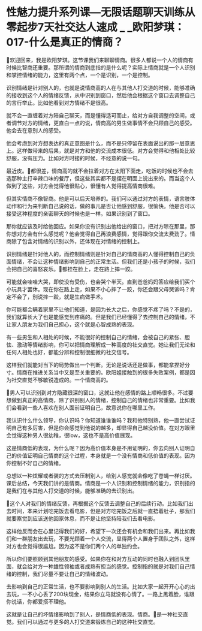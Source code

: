 # 性魅力提升系列课—无限话题聊天训练从零起步7天社交达人速成 _ _欧阳梦琪：017-什么是真正的情商？

🎼欢迎回来，我是欧阳梦琪。这节课我们来聊聊情商。很多人都说一个人的情商有时候比智商还重要。那所谓的情商到底指的是什么呢？实际上情商就是一个人识别和掌控情绪的能力，这里有两个点，一个是识别，一个是控制。

识别情绪是针对别人的，也就是说情商高的人在与其他人打交道的时候，能够准确的接收到这个人的情绪反馈，从中识别到窗口，然后他会根据这个窗口去调整自己的言行举止。比如他看到对方情绪不是很高。

就不会一直缠着对方陪自己聊天，而是懂得适可而止，给对方自我调整的空间，或者调节对方的情绪，更直白一点的说，情商高的男生做事情不会只顾自己的感受。他会去在意别人的感受。

他会考虑到对方想表达的真正意图是什么，而不是只停留在表面说出的那一层意思上。这样做带来的后果，就是对方和他的交流成本很低。对方会觉得和他相处比较舒服，没有压力。比如对方时接的时候，不经意的说一句。

最近皮。🎼都很差，情商高的就不会拉着对方在太阳下面走，吃饭的时候也不会去选那种主打辛辣口味的餐厅，但这些其实都不是摆在明面上说出来的。而当这个人做到了这些，对方会觉得他很贴心，很懂有人觉得提高情商很难。

但其实情商不像智商。他是可以后天培养的。我们可以通过对方的表情，语言肢体动作和行为来判断自己说的话，做的事儿是否让他感到舒服，很愉快。他是否可以接受这种程度的亲密聊天的时候也是一样。如果识别到了窗口。

那你就应该及时给他回应。如果你没有识别出他给出的窗口，把对方晾在那里，那你想对方会有什么感觉呢？他会觉得自己再浪费感情，觉得跟你交流太费劲了。情商除了包含对情绪的识别以外，还体现在对情绪的控制上。

识别情绪是针对他人的，而控制情绪则是针对自己的情商高的人懂得控制自己的负面情绪，不会让这种情绪影响到自己的正常生活。但我们还是小孩子的时候，我们会把自己的喜怒哀乐。🎼都挂在脸上，走在路上摔一跤。

可能就会哇哇大哭，即使没有受伤，也会哭个半天。直到爸爸妈妈答应给我们买个小玩具才罢休。现在你在路上走，如果不小心摔了一跤，你还会跟父母哭诉吗？肯定不会了，别说摔一跤，就是生病做手术。

你可能都会瞒着家里不让他们知道，是因为长大之后，你感觉不疼了吗？不是的，我们就算长大了也是能感觉到疼痛的。但是我们已经懂得了去控制自己的情绪，不让家人朋友为我们自己担心，这个就是心智成熟的表现。

有一些男生和人相处的时候，不能很好的控制自己的情绪，会被自己的紧张、胆怯、激动等情绪影响，你可以把情商理解成一种高度的社交直觉。她让我们无论和任何人相处也好，都能分辨和控制很细微的社交信号。

这样我们就能对当下的局势做出一个判断。无论是说话还是做事，都能拿捏好分寸。情商在推进关系当中又是至关重要的。欧阳姐接触到的很多失败案例，都是因为社交直觉不够敏锐造成的。一个情商高的。

🎼男人可以识别到对方隐藏很深的窗口，这就让他在感情的路上顺畅很多。不过要想做到真正的高情商，除了识别别人的情绪，控制自己的情绪也非常重要。比如我们会看到一些人喜欢在别人面前证明自己，故意说你在哪里工作。

我认识什么什么领导，你认识吗？你知道谁谁谁吗？我和他特别熟，他一直尝试证明自己有多厉害，但是你会感觉到他说的越多，却显得自己越没价值。在对方眼里会觉得这种男人很幼稚，很low，这也不是高价值展现。

这是情商低的表现，为什么呢？因为高价值本身是不用证明的，你去向别人证明自己的价值证明自己情商的这个过程，本身就是一个没有情商和低价值的表现。因为你控制不好自己的情绪。

总想以一种炫耀或者装的方式去压制别人，给别人感觉就会像吃了苍蝇一样讨厌。课后总结，今天我们讲的是情商。情商是一个人识别和控制情绪的能力，识别指的是我们在与其他人打交道的时候，能够准确的去识别出。

🎼这个人对我们的情绪反馈，再根据这个反馈去调整自己的后续行动。比如我们出去时间，本来计划吃完饭去看电影，但是对方吃完饭之后就一直捂着肚子，那我们就要察觉到应该送他回家休息，而不是让他坚持陪我们去看电影。

这样他反而会在心里记得我们的好，希望下一次还会有机会和我们出来。再比如我们和一群朋友出去玩，不要光顾着一个人交流，显得两个人置身于团队之外，这样对方也会觉得很尴尬。因为这不是你们两个人的单独约会。

所以你们要照顾到其他朋友的感受。如果你在和对方互动的同时也融入到团队里面，就会给对方一种雄性领袖或者成熟有担当的感觉。控制指的就是对我们自己情绪的控制，我们尽量不要让自己的情绪波动。

去影响到自己的正常生活，也不要影响到别人的生活。比如大家一起开开心心的出去玩，一不小心丢了200块现金，结果你立马就没有心情了。一路上黑着脸，谁跟你说话，你都爱搭不理他。

这就是让自己的坏情绪影响到了别人，是情商低的表现。情商。🎼是一种社交直觉。我们可以通过与更多的人打交道来锻炼自己的这种社交直觉。

